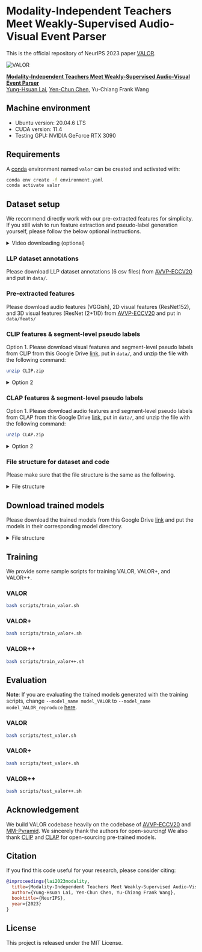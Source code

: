 # Modality-Independent Teachers Meet Weakly-Supervised Audio-Visual Event Parser

This is the official repository of NeurIPS 2023 paper [VALOR](https://arxiv.org/abs/2305.17343).

![VALOR](./figures/framework_figure.png)

[**Modality-Independent Teachers Meet Weakly-Supervised Audio-Visual Event Parser**](https://arxiv.org/abs/2305.17343)
<br/>[Yung-Hsuan Lai](https://github.com/Franklin905), [Yen-Chun Chen](https://github.com/ChenRocks), Yu-Chiang Frank Wang<br/>


## Machine environment
- Ubuntu version: 20.04.6 LTS
- CUDA version: 11.4
- Testing GPU: NVIDIA GeForce RTX 3090


## Requirements
A [conda](https://conda.io/) environment named `valor` can be created and activated with:

```bash
conda env create -f environment.yaml
conda activate valor
```


## Dataset setup

We recommend directly work with our pre-extracted features for simplicity. If you still wish to run feature extraction and pseudo-label generation yourself, please follow the below optional instructions.
<details><summary>Video downloading (optional)</summary>
   One may download the videos listed in a csv file with the following command. We provide an example.csv to demonstrate the process of downloading a video.
   
   ```bash
   python ./utils/download_dataset.py --videos_saved_dir ./data/raw_videos --label_all_dataset ./data/example.csv
   ```
   
   After downloading the videos to `data/raw_videos/`, one should extract video frames in 8fps from each video with the following command. We show the frame extraction of the video downloaded from the above command.
   
   ```bash
   python ./utils/extract_frames.py --video_path ./data/raw_videos --out_dir ./data/video_frames
   ```

   However, there are some potential issues when using these downloaded videos. For more details, please see [here](video_issues.md).
</details>


### LLP dataset annotations
Please download LLP dataset annotations (6 csv files) from [AVVP-ECCV20](https://github.com/YapengTian/AVVP-ECCV20/tree/master/data) and put in `data/`.

### Pre-extracted features
Please download audio features (VGGish), 2D visual features (ResNet152), and 3D visual features (ResNet (2+1)D) from [AVVP-ECCV20](https://github.com/YapengTian/AVVP-ECCV20) and put in `data/feats/`

### CLIP features & segment-level pseudo labels
Option 1. Please download visual features and segment-level pseudo labels from CLIP from this Google Drive [link](https://drive.google.com/file/d/113QVJtvLf1Qdbz3P2Z2kG3aCi_x0ipjY/view?usp=sharing), put in `data/`, and unzip the file with the following command:
```bash
unzip CLIP.zip
```

<details><summary> Option 2 </summary>

The visual features and pseudo labels can also be generated with the following command if the video frames from all videos are prepared in `data/video_frames/`:

```bash
python ./utils/clip_preprocess.py --print_progress
```
For example, the features and pseudo labels of the video downloaded above can be generated in `data/example_v_feats/` and `data/example_v_labels/`, respectively, with the following command:
```bash
python ./utils/clip_preprocess.py --label_all_dataset ./data/example.csv --pseudo_labels_saved_dir ./data/example_v_labels --visual_feats_saved_dir ./data/example_v_feats --print_progress
```
</details>

### CLAP features & segment-level pseudo labels
Option 1. Please download audio features and segment-level pseudo labels from CLAP from this Google Drive [link](https://drive.google.com/file/d/17ErPglRS7Yzm93aF_3WTlfZuSyw12QQA/view?usp=sharing), put in `data/`, and unzip the file with the following command:
```bash
unzip CLAP.zip
```
<details><summary>Option 2</summary>

The audio features and pseudo labels can also be generated with the following command if raw videos are prepared in `data/raw_videos/`:

```bash
python ./utils/clap_preprocess.py --print_progress
```
For example, the features and pseudo labels of the video downloaded above can be generated in `data/example_a_feats/` and `data/example_a_labels/`, respectively, with the following command:
```bash
python ./utils/clap_preprocess.py --label_all_dataset ./data/example.csv --pseudo_labels_saved_dir ./data/example_a_labels --audio_feats_saved_dir ./data/example_a_feats --print_progress
```

</details>

### File structure for dataset and code
Please make sure that the file structure is the same as the following.

   <details><summary>File structure</summary>

   ```
   > data/
       ├── AVVP_dataset_full.csv
       ├── AVVP_eval_audio.csv
       ├── AVVP_eval_visual.csv
       ├── AVVP_test_pd.csv
       ├── AVVP_train.csv
       ├── AVVP_val_pd.csv
       ├── feats/
       │     └── r2plus1d_18/
       │     └── res152/
       │     └── vggish/
       ├── CLIP/
       │     └── features/
       │     └── segment_pseudo_labels/
       ├── CLAP/
       │     └── features/
       │     └── segment_pseudo_labels/
       ├── video_frames/ (optional)
       │     └── 00BDwKBD5i8/
       │     └── 00fs8Gpipss/
       │     └── ...
       └── raw_videos/ (optional)
             └── 00BDwKBD5i8.mp4
             └── 00fs8Gpipss.mp4
             └── ...
   ```

   </details>



## Download trained models
Please download the trained models from this Google Drive [link](https://drive.google.com/drive/folders/1BDBZ3Ws75yzemIQrnBhBFfO4XD3zsEGR?usp=sharing) and put the models in their corresponding model directory.

   <details><summary>File structure</summary>

   ```
   > models/
       ├── model_VALOR/
       │        └── checkpoint_best.pt
       ├── model_VALOR+/
       │        └── checkpoint_best.pt
       └── model_VALOR++/
                └── checkpoint_best.pt
   ```

   </details>


## Training
We provide some sample scripts for training VALOR, VALOR+, and VALOR++.

### VALOR
```bash
bash scripts/train_valor.sh
```

### VALOR+

```bash
bash scripts/train_valor+.sh
```

### VALOR++

```bash
bash scripts/train_valor++.sh
```


## Evaluation
**Note**: If you are evaluating the trained models generated with the  training scripts, change `--model_name model_VALOR` to `--model_name model_VALOR_reproduce` [here](https://github.com/Franklin905/VALOR-private/blob/e0d7116d7fcf2e414e87dbf788a462793f3fa9ce/scripts/test_valor.sh#L4).

### VALOR
```bash
bash scripts/test_valor.sh
```

### VALOR+

```bash
bash scripts/test_valor+.sh
```

### VALOR++

```bash
bash scripts/test_valor++.sh
```


## Acknowledgement
We build VALOR codebase heavily on the codebase of [AVVP-ECCV20](https://github.com/YapengTian/AVVP-ECCV20) and [MM-Pyramid](https://github.com/JustinYuu/MM_Pyramid). We sincerely thank the authors for open-sourcing! We also thank [CLIP](https://github.com/openai/CLIP) and [CLAP](https://github.com/LAION-AI/CLAP) for open-sourcing pre-trained models.

## Citation
If you find this code useful for your research, please consider citing:
```bibtex
@inproceedings{lai2023modality,
  title={Modality-Independent Teachers Meet Weakly-Supervised Audio-Visual Event Parser},
  author={Yung-Hsuan Lai, Yen-Chun Chen, Yu-Chiang Frank Wang},
  booktitle={NeurIPS},
  year={2023}
}
```

## License
This project is released under the MIT License.
